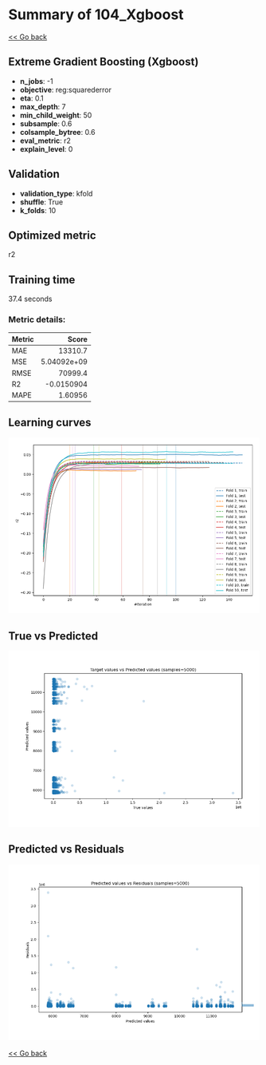 # Summary of 104_Xgboost

[<< Go back](../README.md)


## Extreme Gradient Boosting (Xgboost)
- **n_jobs**: -1
- **objective**: reg:squarederror
- **eta**: 0.1
- **max_depth**: 7
- **min_child_weight**: 50
- **subsample**: 0.6
- **colsample_bytree**: 0.6
- **eval_metric**: r2
- **explain_level**: 0

## Validation
 - **validation_type**: kfold
 - **shuffle**: True
 - **k_folds**: 10

## Optimized metric
r2

## Training time

37.4 seconds

### Metric details:
| Metric   |           Score |
|:---------|----------------:|
| MAE      | 13310.7         |
| MSE      |     5.04092e+09 |
| RMSE     | 70999.4         |
| R2       |    -0.0150904   |
| MAPE     |     1.60956     |



## Learning curves
![Learning curves](learning_curves.png)
## True vs Predicted

![True vs Predicted](true_vs_predicted.png)


## Predicted vs Residuals

![Predicted vs Residuals](predicted_vs_residuals.png)



[<< Go back](../README.md)
